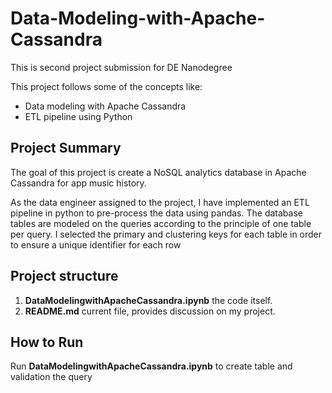 # Data-Modeling-with-Apache-Cassandra

This is second project submission for DE Nanodegree

This project follows some of the concepts like:
- Data modeling with Apache Cassandra
- ETL pipeline using Python

## Project Summary

The goal of this project is create a NoSQL analytics database in Apache Cassandra for app music history.

As the data engineer assigned to the project, I have implemented an ETL pipeline in python to pre-process the data using pandas. The database tables are modeled on the queries according to the principle of one table per query. I selected the primary and clustering keys for each table in order to ensure a unique identifier for each row

## Project structure
1. **DataModelingwithApacheCassandra.ipynb** the code itself.
2. **README.md** current file, provides discussion on my project.

## How to Run

Run **DataModelingwithApacheCassandra.ipynb** to create table and validation the query